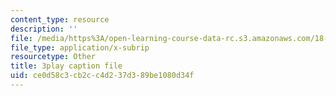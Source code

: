 ```yaml
---
content_type: resource
description: ''
file: /media/https%3A/open-learning-course-data-rc.s3.amazonaws.com/18-02sc-multivariable-calculus-fall-2010/ce0d58c3cb2cc4d237d389be1080d34f_grns_GNYWe4.srt
file_type: application/x-subrip
resourcetype: Other
title: 3play caption file
uid: ce0d58c3-cb2c-c4d2-37d3-89be1080d34f
---
```

